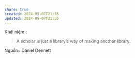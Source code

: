 ```yaml
---
share: true
created: 2024-09-07T21:55
updated: 2024-09-07T21:55
---
```

Khái niệm:: 
> A scholar is just a library’s way of making another library.

Nguồn:: Daniel Dennett